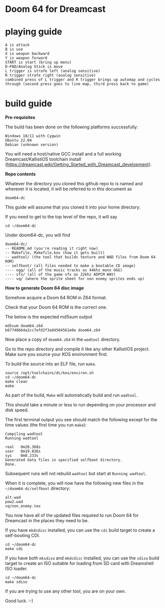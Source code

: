 # Doom 64 for Dreamcast 

# playing guide

    A is attack
    B is use
    X is weapon backward
    Y is weapon forward
    START is start (bring up menu)
    D-PAD/Analog Stick is move
    L trigger is strafe left (analog sensitive)
    R trigger strafe right (analog sensitive)
    combined press of L trigger and R trigger brings up automap and cycles through (second press goes to line map, third press back to game)

# build guide

**Pre-requisites**

The build has been done on the following platforms successfully:

    Windows 10/11 with Cygwin
    Ubuntu 22.04
    Debian (unknown version)

You will need a host/native GCC install and a full working Dreamcast/KallistiOS toolchain install (https://dreamcast.wiki/Getting_Started_with_Dreamcast_development).

**Repo contents**

Whatever the directory you cloned this github repo to is named and wherever it is located, it will be referred to in this document as

`doom64-dc`

This guide will assume that you cloned it into your home directory. 

If you need to get to the top level of the repo, it will say

    cd ~/doom64-dc

Under doom64-dc, you will find

    doom64-dc/
    -- README.md (you're reading it right now)
    -- Makefile, Makefile.kos (how it gets built)
    -- wadtool/ (the tool that builds texture and WAD files from Doom 64 ROM)
    -- selfboot/ (all files needed to make a bootable CD image)
    ---- ogg/ (all of the music tracks as 44khz mono OGG)
    ---- sfx/ (all of the game sfx as 22khz ADPCM WAV)
    ---- vq/ (where the sprite sheet for non enemy sprites ends up)


**How to generate Doom 64 disc image**

Somehow acquire a Doom 64 ROM in Z64 format.

Check that your Doom 64 ROM is the correct one.

The below is the expected md5sum output

    md5sum doom64.z64
    b67748b64a2cc7efd2f3ad4504561e0e doom64.z64

Now place a copy of `doom64.z64` in the `wadtool` directory.

Go to the repo directory and compile it like any other KallistiOS project. Make sure you source your KOS environment first.

To build the source into an ELF file, run `make`.

    source /opt/toolchains/dc/kos/environ.sh
    cd ~/doom64-dc
    make clean
    make

As part of the build, `Make` will automatically build and run `wadtool`.

This should take a minute or less to run depending on your processor and disk speed.

The first terminal output you see should match the following except for the time values (the first time you run `make`):

    Compiling wadtool
    Running wadtool
    
    real   0m20.368s
    user   0m19.836s
    sys    0m0.233s
    Generated data files in specified selfboot directory.
    Done.

Subsequent runs will not rebuild `wadtool` but start at `Running wadtool`.

When it is complete, you will now have the following new files in the `~/doom64-dc/selfboot` directory:

    alt.wad
    pow2.wad
    vq/non_enemy.tex

You now have all of the updated files required to run Doom 64 for Dreamcast in the places they need to be.

If you have `mkdcdisc` installed, you can use the `cdi` build target to create a self-booting CDI.

    cd ~/doom64-dc
    make cdi

If you have both `mksdiso` and `mkdcdisc` installed, you can use the `sdiso` build target to create an ISO suitable for loading from SD card with Dreamshell ISO loader.

    cd ~/doom64-dc
    make sdiso

If you are trying to use any other tool, you are on your own.

Good luck. :-)
